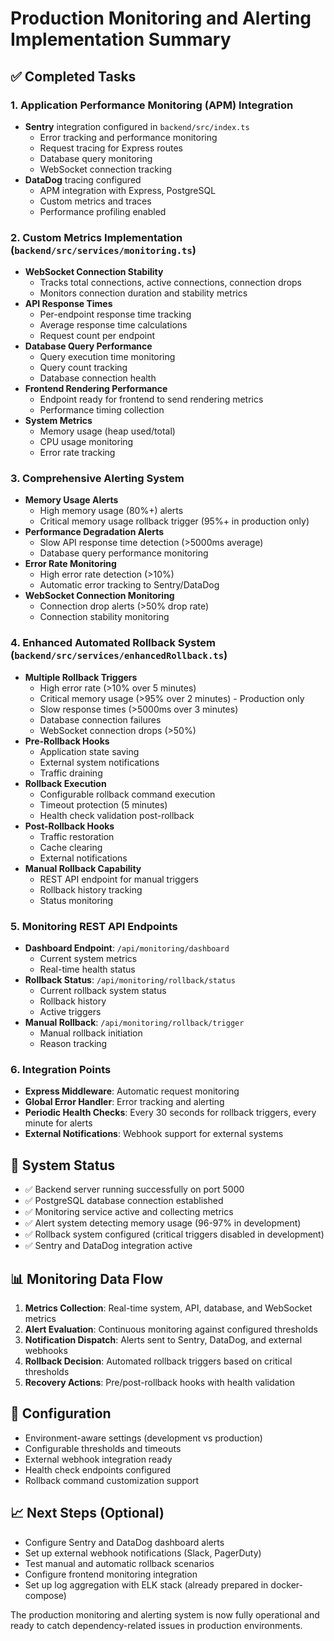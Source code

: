 # Production Monitoring and Alerting Implementation Summary

## ✅ Completed Tasks

### 1. Application Performance Monitoring (APM) Integration
- **Sentry** integration configured in `backend/src/index.ts`
  - Error tracking and performance monitoring
  - Request tracing for Express routes
  - Database query monitoring
  - WebSocket connection tracking
- **DataDog** tracing configured
  - APM integration with Express, PostgreSQL
  - Custom metrics and traces
  - Performance profiling enabled

### 2. Custom Metrics Implementation (`backend/src/services/monitoring.ts`)
- **WebSocket Connection Stability**
  - Tracks total connections, active connections, connection drops
  - Monitors connection duration and stability metrics
- **API Response Times**
  - Per-endpoint response time tracking
  - Average response time calculations
  - Request count per endpoint
- **Database Query Performance**
  - Query execution time monitoring
  - Query count tracking
  - Database connection health
- **Frontend Rendering Performance**
  - Endpoint ready for frontend to send rendering metrics
  - Performance timing collection
- **System Metrics**
  - Memory usage (heap used/total)
  - CPU usage monitoring
  - Error rate tracking

### 3. Comprehensive Alerting System
- **Memory Usage Alerts**
  - High memory usage (80%+) alerts
  - Critical memory usage rollback trigger (95%+ in production only)
- **Performance Degradation Alerts**
  - Slow API response time detection (>5000ms average)
  - Database query performance monitoring
- **Error Rate Monitoring**
  - High error rate detection (>10%)
  - Automatic error tracking to Sentry/DataDog
- **WebSocket Connection Monitoring**
  - Connection drop alerts (>50% drop rate)
  - Connection stability monitoring

### 4. Enhanced Automated Rollback System (`backend/src/services/enhancedRollback.ts`)
- **Multiple Rollback Triggers**
  - High error rate (>10% over 5 minutes)
  - Critical memory usage (>95% over 2 minutes) - Production only
  - Slow response times (>5000ms over 3 minutes)
  - Database connection failures
  - WebSocket connection drops (>50%)
- **Pre-Rollback Hooks**
  - Application state saving
  - External system notifications
  - Traffic draining
- **Rollback Execution**
  - Configurable rollback command execution
  - Timeout protection (5 minutes)
  - Health check validation post-rollback
- **Post-Rollback Hooks**
  - Traffic restoration
  - Cache clearing
  - External notifications
- **Manual Rollback Capability**
  - REST API endpoint for manual triggers
  - Rollback history tracking
  - Status monitoring

### 5. Monitoring REST API Endpoints
- **Dashboard Endpoint**: `/api/monitoring/dashboard`
  - Current system metrics
  - Real-time health status
- **Rollback Status**: `/api/monitoring/rollback/status`
  - Current rollback system status
  - Rollback history
  - Active triggers
- **Manual Rollback**: `/api/monitoring/rollback/trigger`
  - Manual rollback initiation
  - Reason tracking

### 6. Integration Points
- **Express Middleware**: Automatic request monitoring
- **Global Error Handler**: Error tracking and alerting
- **Periodic Health Checks**: Every 30 seconds for rollback triggers, every minute for alerts
- **External Notifications**: Webhook support for external systems

## 🚀 System Status
- ✅ Backend server running successfully on port 5000
- ✅ PostgreSQL database connection established
- ✅ Monitoring service active and collecting metrics
- ✅ Alert system detecting memory usage (96-97% in development)
- ✅ Rollback system configured (critical triggers disabled in development)
- ✅ Sentry and DataDog integration active

## 📊 Monitoring Data Flow
1. **Metrics Collection**: Real-time system, API, database, and WebSocket metrics
2. **Alert Evaluation**: Continuous monitoring against configured thresholds
3. **Notification Dispatch**: Alerts sent to Sentry, DataDog, and external webhooks
4. **Rollback Decision**: Automated rollback triggers based on critical thresholds
5. **Recovery Actions**: Pre/post-rollback hooks with health validation

## 🔧 Configuration
- Environment-aware settings (development vs production)
- Configurable thresholds and timeouts
- External webhook integration ready
- Health check endpoints configured
- Rollback command customization support

## 📈 Next Steps (Optional)
- Configure Sentry and DataDog dashboard alerts
- Set up external webhook notifications (Slack, PagerDuty)
- Test manual and automatic rollback scenarios
- Configure frontend monitoring integration
- Set up log aggregation with ELK stack (already prepared in docker-compose)

The production monitoring and alerting system is now fully operational and ready to catch dependency-related issues in production environments.
